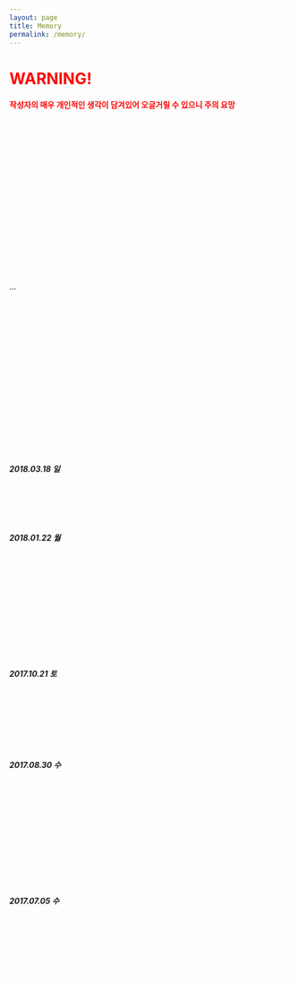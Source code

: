 ```yaml
---
layout: page
title: Memory
permalink: /memory/
---
```


# <span style="color:red">WARNING!</span>
#### <span style="color:red">작성자의 매우 개인적인 생각이 담겨있어 오글거릴 수 있으니 주의 요망</span>

　  
　  
　  
　  
　  　  
　  
　  　  
　  
　  
　  
　  

　  
　  


...

　  
　  　  
　  
　  
　  
　  　  
　  
　  
　  
　  


　  
　  
　  

##### 2018.03.18 일
<span style="color: white"> 
- 커뮤니케이션이 잘 되는 사람
- 열린 사고를 가지고 있는 사람
- 새로운 기술을 잘 받아들이고 적용할 수 있는 사람
- 소프트웨어 품질과 서비스, 조직에 대한 폭 넓고 깊은 생각이 있는 사람
- 배려를 잘 하는 사람
- 하지만 본인의 생각은 확실하게 말할 수 있는 사람
</span>

##### 2018.01.22 월
<span style="color: white">
< 책에서 본 내용 >. 
내가 20대 초반에 막 일을 시작했을 무렵에는 만들어야 하는 어떤 콘텐츠를 구현 하느냐 못 하느냐로 실력 있는 프로그래머를 나눌 수 있다고 생각했다. 그러나 시간이 지나니 기능을 완료하는 것만으로 따지면, 모든 프로그래머가 다 만들 수는 있더라.  
분명 잘하는 사람이 더 깔끔하고 오류가 적게 만들고 시간을 덜 쓰겠지만, 어떤 콘텐츠의 구현 가능 여부로 팀에 도움 되는 좋은 프로그래머를 가려낼 수는 없다.  
어떻게 보면 좋은 프로그래머는 말을 잘 들어주고 말을 잘하는 사람일 수도 있겠다 싶다. 프로그래머가 관심을 갖고 물어보고 더 알아보고 이야기를 듣고 또 결과를 공유하는 커뮤니케이션에 적극적이면 나오는 결과가 달라지니까.  
그런 과정을 즐긴다면 당신은 확실히 좋은 프로그래머다.
</span>

##### 2017.10.21 토
<span style="color:white">
알고 보니 주변에서는 아무도 신경 쓰지 않았던, 나 혼자만 걱정하던 수습 기간이 ~~끝났다~~ 끝났겠지...? 요즘은 코드를 왜 이렇게 이쁘게 작성하지 못할까 하는 생각에 잠겨있다. 동료들의 코드를 보다가 내 코드를 보면 한숨만 푹푹 나온다. '주니어니까 괜찮아', '주니어라서 이해해'라는 핑계는 싫다. 그리고 경력이 쌓여가면서 실력이 자연스레 늘 거로 생각하지 않는다. 좋은 코드를 자꾸 보고 시야를 넓혀야 한다.
</span>

##### 2017.08.30 수
<span style="color:white">
나는 아직 그대로인 것 같은데 시간은 왜 이렇게 빨리 흘러가는지 모르겠다. 누군가 즐겁냐고 재밌냐고 물어보았을 때 바로 대답하지 못했다. 새로운 문화에 대한 신기함, 좋은 동료들과 함께하는 설렘, 성장하고 싶은 욕망, 그리고 스스로 하는 다짐 등 처음 느꼈던 감정들은 여전하다. 그럼 왜 바로 '네'라고 하지 못했을까? 돌아오는 버스 안에서 생각해보았는데 결론은 많은 부담과 걱정을 해소하지 못한 것 같다. 민폐 끼치지 않게 잘 해내고 싶고 도움이 되고 싶지만, 역시 뜻대로 되지 않는다. 코드를 짤 때, 리뷰할 때, 회의할 때, 대화할 때 등의 모든 순간에서 부끄럽지 않았던 적이 없다. 너무 초조해하지 말라고 주변에서 조언해주지만, 성격상 쉽게 바뀌지 않아서 힘들다. 부족한 점은 인정하고 앞으로 채워나가면 된다고 생각하지만 역시 현실은 다르다.
</span>

##### 2017.07.05 수
<span style="color:white">
하나의 고민이 해결되면 또 다른 고민이 자리를 메꾼다. 지금까지 해온 일들이 그래도 틀리지 않았다는 이야기에 조금이나마 줄어든 걱정. 반대로 특정한 것에만 집중한 나머지 정작 다른 중요한 것을 놓친 느낌. 결국, 아는 게 없다. 긴장이 풀리면서 찾아온 ₩들로 머릿속이 어지럽다. 처음으로 주어진 순간과 다신 오지 않을 것 같은 기회, 그리고 ~~놓쳤다~~. 꺼내고 싶은 말은 많은데 더 초라해질까 봐 창피하다.
</span>
